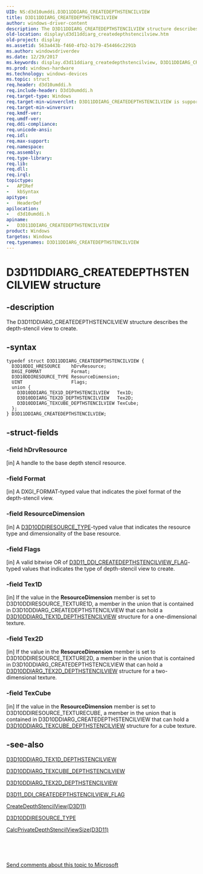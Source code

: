 ```yaml
---
UID: NS:d3d10umddi.D3D11DDIARG_CREATEDEPTHSTENCILVIEW
title: D3D11DDIARG_CREATEDEPTHSTENCILVIEW
author: windows-driver-content
description: The D3D11DDIARG_CREATEDEPTHSTENCILVIEW structure describes the depth-stencil view to create.
old-location: display\d3d11ddiarg_createdepthstencilview.htm
old-project: display
ms.assetid: 563a443b-f460-4fb2-b179-454466c2291b
ms.author: windowsdriverdev
ms.date: 12/29/2017
ms.keywords: display.d3d11ddiarg_createdepthstencilview, D3D11DDIARG_CREATEDEPTHSTENCILVIEW, D3D11DDIARG_CREATEDEPTHSTENCILVIEW structure [Display Devices], d3d10umddi/D3D11DDIARG_CREATEDEPTHSTENCILVIEW, UMDisplayDriver_Dx11param_Structs_17e6fa50-317c-445d-b304-8097f658652f.xml
ms.prod: windows-hardware
ms.technology: windows-devices
ms.topic: struct
req.header: d3d10umddi.h
req.include-header: D3d10umddi.h
req.target-type: Windows
req.target-min-winverclnt: D3D11DDIARG_CREATEDEPTHSTENCILVIEW is supported beginning with the Windows 7 operating system.
req.target-min-winversvr: 
req.kmdf-ver: 
req.umdf-ver: 
req.ddi-compliance: 
req.unicode-ansi: 
req.idl: 
req.max-support: 
req.namespace: 
req.assembly: 
req.type-library: 
req.lib: 
req.dll: 
req.irql: 
topictype:
-	APIRef
-	kbSyntax
apitype:
-	HeaderDef
apilocation:
-	d3d10umddi.h
apiname:
-	D3D11DDIARG_CREATEDEPTHSTENCILVIEW
product: Windows
targetos: Windows
req.typenames: D3D11DDIARG_CREATEDEPTHSTENCILVIEW
---
```


# D3D11DDIARG_CREATEDEPTHSTENCILVIEW structure


## -description


The D3D11DDIARG_CREATEDEPTHSTENCILVIEW structure describes the depth-stencil view to create.


## -syntax


````
typedef struct D3D11DDIARG_CREATEDEPTHSTENCILVIEW {
  D3D10DDI_HRESOURCE    hDrvResource;
  DXGI_FORMAT           Format;
  D3D10DDIRESOURCE_TYPE ResourceDimension;
  UINT                  Flags;
  union {
    D3D10DDIARG_TEX1D_DEPTHSTENCILVIEW   Tex1D;
    D3D10DDIARG_TEX2D_DEPTHSTENCILVIEW   Tex2D;
    D3D10DDIARG_TEXCUBE_DEPTHSTENCILVIEW TexCube;
  };
} D3D11DDIARG_CREATEDEPTHSTENCILVIEW;
````


## -struct-fields




### -field hDrvResource

[in] A handle to the base depth stencil resource. 


### -field Format

[in] A DXGI_FORMAT-typed value that indicates the pixel format of the depth-stencil view.


### -field ResourceDimension

[in] A <a href="https://msdn.microsoft.com/library/windows/hardware/ff541810">D3D10DDIRESOURCE_TYPE</a>-typed value that indicates the resource type and dimensionality of the base resource. 


### -field Flags

[in] A valid bitwise OR of <a href="..\d3d10umddi\ne-d3d10umddi-d3d11_ddi_createdepthstencilview_flag.md">D3D11_DDI_CREATEDEPTHSTENCILVIEW_FLAG</a>-typed values that indicates the type of depth-stencil view to create. 


### -field Tex1D

[in] If the value in the <b>ResourceDimension</b> member is set to D3D10DDIRESOURCE_TEXTURE1D, a member in the union that is contained in D3D10DDIARG_CREATEDEPTHSTENCILVIEW that can hold a <a href="..\d3d10umddi\ns-d3d10umddi-d3d10ddiarg_tex1d_depthstencilview.md">D3D10DDIARG_TEX1D_DEPTHSTENCILVIEW</a> structure for a one-dimensional texture. 


### -field Tex2D

[in] If the value in the <b>ResourceDimension</b> member is set to D3D10DDIRESOURCE_TEXTURE2D, a member in the union that is contained in D3D10DDIARG_CREATEDEPTHSTENCILVIEW that can hold a <a href="..\d3d10umddi\ns-d3d10umddi-d3d10ddiarg_tex2d_depthstencilview.md">D3D10DDIARG_TEX2D_DEPTHSTENCILVIEW</a> structure for a two-dimensional texture. 


### -field TexCube

[in] If the value in the <b>ResourceDimension</b> member is set to D3D10DDIRESOURCE_TEXTURECUBE, a member in the union that is contained in D3D10DDIARG_CREATEDEPTHSTENCILVIEW that can hold a <a href="..\d3d10umddi\ns-d3d10umddi-d3d10ddiarg_texcube_depthstencilview.md">D3D10DDIARG_TEXCUBE_DEPTHSTENCILVIEW</a> structure for a cube texture. 


## -see-also

<a href="..\d3d10umddi\ns-d3d10umddi-d3d10ddiarg_tex1d_depthstencilview.md">D3D10DDIARG_TEX1D_DEPTHSTENCILVIEW</a>



<a href="..\d3d10umddi\ns-d3d10umddi-d3d10ddiarg_texcube_depthstencilview.md">D3D10DDIARG_TEXCUBE_DEPTHSTENCILVIEW</a>



<a href="..\d3d10umddi\ns-d3d10umddi-d3d10ddiarg_tex2d_depthstencilview.md">D3D10DDIARG_TEX2D_DEPTHSTENCILVIEW</a>



<a href="..\d3d10umddi\ne-d3d10umddi-d3d11_ddi_createdepthstencilview_flag.md">D3D11_DDI_CREATEDEPTHSTENCILVIEW_FLAG</a>



<a href="..\d3d10umddi\nc-d3d10umddi-pfnd3d11ddi_createdepthstencilview.md">CreateDepthStencilView(D3D11)</a>



<a href="https://msdn.microsoft.com/library/windows/hardware/ff541810">D3D10DDIRESOURCE_TYPE</a>



<a href="..\d3d10umddi\nc-d3d10umddi-pfnd3d11ddi_calcprivatedepthstencilviewsize.md">CalcPrivateDepthStencilViewSize(D3D11)</a>



 

 

<a href="mailto:wsddocfb@microsoft.com?subject=Documentation%20feedback [display\display]:%20D3D11DDIARG_CREATEDEPTHSTENCILVIEW structure%20 RELEASE:%20(12/29/2017)&amp;body=%0A%0APRIVACY STATEMENT%0A%0AWe use your feedback to improve the documentation. We don't use your email address for any other purpose, and we'll remove your email address from our system after the issue that you're reporting is fixed. While we're working to fix this issue, we might send you an email message to ask for more info. Later, we might also send you an email message to let you know that we've addressed your feedback.%0A%0AFor more info about Microsoft's privacy policy, see http://privacy.microsoft.com/en-us/default.aspx." title="Send comments about this topic to Microsoft">Send comments about this topic to Microsoft</a>

